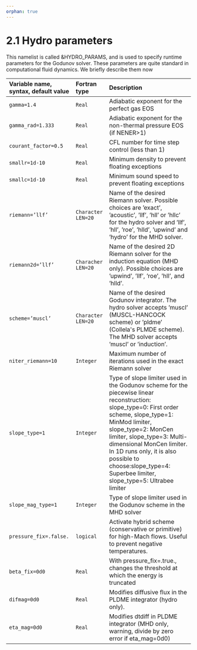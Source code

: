 ```yaml
---
orphan: true
---
```


# 2.1 Hydro parameters

This namelist is called &HYDRO_PARAMS, and is used to specify runtime parameters for the Godunov solver. These parameters are quite standard in computational fluid dynamics. We briefly
describe them now


| Variable name, syntax, default value | Fortran type  | Description               |
|:---------------------------- |:------------- |:------------------------- |
| `gamma=1.4`           |  `Real`    | Adiabatic exponent for the perfect gas EOS |
| `gamma_rad=1.333`     |  `Real`    | Adiabatic exponent for the non-thermal pressure EOS (if NENER>1) |
| `courant_factor=0.5`  |  `Real`    | CFL number for time step control (less than 1) |
| `smallr=1d-10 `       |  `Real`    | Minimum density to prevent floating exceptions |
| `smallc=1d-10 `       |  `Real`    | Minimum sound speed to prevent floating exceptions |
| `riemann=’llf’`       |`Character LEN=20`| Name of the desired Riemann solver. Possible choices are ’exact’, ’acoustic’, ’llf’, ’hll’ or ’hllc’ for the hydro solver and ’llf’, ’hll’, ’roe’, ’hlld’, ’upwind’ and ’hydro’ for the MHD solver. |
| `riemann2d=’llf’`     |`Characher LEN=20`| Name of the desired 2D Riemann solver for the induction equation (MHD only). Possible choices are ’upwind’, ’llf’, ’roe’, ’hll’, and ’hlld’. |
| `scheme=’muscl’`       |`Character LEN=20`| Name of the desired Godunov integrator. The hydro solver accepts ’muscl’ (MUSCL-HANCOCK scheme) or ’pldme’ (Collela's PLMDE scheme). The MHD solver accepts ’muscl’ or ’induction’. |
| `niter_riemann=10`    |  `Integer` | Maximum number of iterations used in the exact Riemann solver |
| `slope_type=1` |  `Integer`    | Type of slope limiter used in the Godunov scheme for the piecewise linear reconstruction: slope_type=0: First order scheme, slope_type=1: MinMod limiter, slope_type=2: MonCen limiter, slope_type=3: Multi-dimensional MonCen limiter. In 1D runs only, it is also possible to choose:slope_type=4: Superbee limiter, slope_type=5: Ultrabee limiter |
| `slope_mag_type=1` |  `Integer`    | Type of slope limiter used in the Godunov scheme in the MHD solver |
| `pressure_fix=.false.` |  `logical`    | Activate hybrid scheme (conservative or primitive) for high-Mach flows. Useful to prevent negative temperatures. |
| `beta_fix=0d0` |  `Real`    | With pressure_fix=.true., changes the threshold at which the energy is truncated |
| `difmag=0d0` |  `Real`    | Modifies diffusive flux in the PLDME integrator (hydro only). |
| `eta_mag=0d0` |  `Real`    | Modifies dtdiff in PLDME integrator (MHD only, warning, divide by zero error if eta_mag=0d0) |